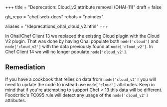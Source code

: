 +++
title = "Deprecation: Cloud_v2 attribute removal (OHAI-11)"
draft = false

gh_repo = "chef-web-docs"
robots = "noindex"

aliases = "/deprecations_ohai_cloud_v2.html"
+++

In Ohai/Chef Client 13 we replaced the existing Cloud plugin with the
Cloud V2 plugin. That was done by having Ohai populate both
`node['cloud']` and `node['cloud_v2']` with the data previously found at
`node['cloud_v2']`. In Chef Client 14 we will no longer populate
`node['cloud_v2']`.

## Remediation

If you have a cookbook that relies on data from `node['cloud_v2']` you
will need to update the code to instead use `node['cloud']` attributes.
Keep in mind that if you're attempting to support Chef \< 13 this data
will be different. Foodcritic's FC095 rule will detect any usage of the
`node['cloud_v2']` attributes.
